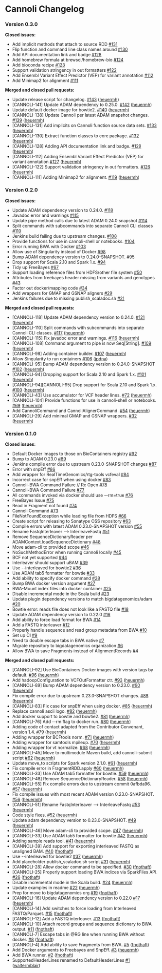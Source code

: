 # Cannoli Changelog #

### Version 0.3.0 ###

**Closed issues:**

 - Add implicit methods that attach to source RDD [\#131](https://github.com/bigdatagenomics/cannoli/issues/131)
 - Flip function and command line class names around [\#130](https://github.com/bigdatagenomics/cannoli/issues/130)
 - Add API documentation link and badge [\#128](https://github.com/bigdatagenomics/cannoli/issues/128)
 - Add homebrew formula at brewsci/homebrew-bio [\#124](https://github.com/bigdatagenomics/cannoli/issues/124)
 - Add bioconda recipe [\#123](https://github.com/bigdatagenomics/cannoli/issues/123)
 - Support validation stringency in out formatters [\#122](https://github.com/bigdatagenomics/cannoli/issues/122)
 - Add Ensembl Variant Effect Predictor (VEP) for variant annotation [\#112](https://github.com/bigdatagenomics/cannoli/issues/112)
 - Add Minimap2 for alignment [\#111](https://github.com/bigdatagenomics/cannoli/issues/111)

**Merged and closed pull requests:**

 - Update release script for changelog. [\#143](https://github.com/bigdatagenomics/cannoli/pull/143) ([heuermh](https://github.com/heuermh))
 - [CANNOLI-141] Update ADAM dependency to 0.25.0. [\#142](https://github.com/bigdatagenomics/cannoli/pull/142) ([heuermh](https://github.com/heuermh))
 - Update default docker image for bowtie2. [\#140](https://github.com/bigdatagenomics/cannoli/pull/140) ([heuermh](https://github.com/heuermh))
 - [CANNOLI-138] Update Cannoli per latest ADAM snapshot changes. [\#139](https://github.com/bigdatagenomics/cannoli/pull/139) ([heuermh](https://github.com/heuermh))
 - [CANNOLI-131] Add implicits on Cannoli function source data sets. [\#133](https://github.com/bigdatagenomics/cannoli/pull/133) ([heuermh](https://github.com/heuermh))
 - [CANNOLI-130] Extract function classes to core package. [\#132](https://github.com/bigdatagenomics/cannoli/pull/132) ([heuermh](https://github.com/heuermh))
 - [CANNOLI-128] Adding API documentation link and badge. [\#129](https://github.com/bigdatagenomics/cannoli/pull/129) ([heuermh](https://github.com/heuermh))
 - [CANNOLI-112]  Adding Ensembl Variant Effect Predictor (VEP) for variant annotation [\#127](https://github.com/bigdatagenomics/cannoli/pull/127) ([heuermh](https://github.com/heuermh))
 - [CANNOLI-122] Support validation stringency in out formatters. [\#126](https://github.com/bigdatagenomics/cannoli/pull/126) ([heuermh](https://github.com/heuermh))
 - [CANNOLI-111] Adding Minimap2 for alignment. [\#119](https://github.com/bigdatagenomics/cannoli/pull/119) ([heuermh](https://github.com/heuermh))



### Version 0.2.0 ###

**Closed issues:**

 - Update ADAM dependency version to 0.24.0. [\#118](https://github.com/bigdatagenomics/cannoli/issues/118)
 - Javadoc error and warnings [\#115](https://github.com/bigdatagenomics/cannoli/issues/115)
 - Update pipe method calls due to latest ADAM 0.24.0 snapshot [\#114](https://github.com/bigdatagenomics/cannoli/issues/114)
 - Split commands with subcommands into separate Cannoli CLI classes [\#110](https://github.com/bigdatagenomics/cannoli/issues/110)
 - Jenkins build failing due to upstream changes. [\#108](https://github.com/bigdatagenomics/cannoli/issues/108)
 - Provide functions for use in cannoli-shell or notebooks. [\#104](https://github.com/bigdatagenomics/cannoli/issues/104)
 - Error running BWA with Docker [\#103](https://github.com/bigdatagenomics/cannoli/issues/103)
 - Allow use of Singularity instead of Docker [\#98](https://github.com/bigdatagenomics/cannoli/issues/98)
 - Bump ADAM dependency version to 0.24.0-SNAPSHOT. [\#95](https://github.com/bigdatagenomics/cannoli/issues/95)
 - Drop support for Scala 2.10 and Spark 1.x. [\#94](https://github.com/bigdatagenomics/cannoli/issues/94)
 - Tidy up FreeBayes [\#67](https://github.com/bigdatagenomics/cannoli/issues/67)
 - Support loading reference files from HDFS/other file system [\#50](https://github.com/bigdatagenomics/cannoli/issues/50)
 - Attributes from freebayes header missing from variants and genotypes [\#43](https://github.com/bigdatagenomics/cannoli/issues/43)
 - Factor out docker/mapping code [\#34](https://github.com/bigdatagenomics/cannoli/issues/34)
 - Add wrappers for GMAP and GSNAP aligners [\#29](https://github.com/bigdatagenomics/cannoli/issues/29)
 - Jenkins failures due to missing publish_scaladoc.sh [\#21](https://github.com/bigdatagenomics/cannoli/issues/21)

**Merged and closed pull requests:**

 - [CANNOLI-118] Update ADAM dependency version to 0.24.0. [\#121](https://github.com/bigdatagenomics/cannoli/pull/121) ([heuermh](https://github.com/heuermh))
 - [CANNOLI-110] Split commands with subcommands into separate Cannoli CLI classes. [\#117](https://github.com/bigdatagenomics/cannoli/pull/117) ([heuermh](https://github.com/heuermh))
 - [CANNOLI-115] Fix javadoc error and warnings. [\#116](https://github.com/bigdatagenomics/cannoli/pull/116) ([heuermh](https://github.com/heuermh))
 - [CANNOLI-108] Command argument to pipe is now Seq[String]. [\#109](https://github.com/bigdatagenomics/cannoli/pull/109) ([heuermh](https://github.com/heuermh))
 - [CANNOLI-98] Adding container builder. [\#107](https://github.com/bigdatagenomics/cannoli/pull/107) ([heuermh](https://github.com/heuermh))
 - Allow Singularity to run containers [\#106](https://github.com/bigdatagenomics/cannoli/pull/106) ([jpdna](https://github.com/jpdna))
 - [CANNOLI-95] Bump ADAM dependency version to 0.24.0-SNAPSHOT [\#102](https://github.com/bigdatagenomics/cannoli/pull/102) ([heuermh](https://github.com/heuermh))
 - [CANNOLI-94] Dropping support for Scala 2.10 and Spark 1.x. [\#101](https://github.com/bigdatagenomics/cannoli/pull/101) ([heuermh](https://github.com/heuermh))
 - [CANNOLI-94][CANNOLI-95] Drop support for Scala 2.10 and Spark 1.x. [\#100](https://github.com/bigdatagenomics/cannoli/pull/100) ([heuermh](https://github.com/heuermh))
 - [CANNOLI-43] Use accumulator for VCF header lines. [\#72](https://github.com/bigdatagenomics/cannoli/pull/72) ([heuermh](https://github.com/heuermh))
 - [CANNOLI-104] Provide functions for use in cannoli-shell or notebooks. [\#69](https://github.com/bigdatagenomics/cannoli/pull/69) ([heuermh](https://github.com/heuermh))
 - Add CannoliCommand and CannoliAlignerCommand. [\#54](https://github.com/bigdatagenomics/cannoli/pull/54) ([heuermh](https://github.com/heuermh))
 - [CANNOLI-29] Add minimal GMAP and GSNAP wrappers. [\#32](https://github.com/bigdatagenomics/cannoli/pull/32) ([heuermh](https://github.com/heuermh))


### Version 0.1.0 ###

**Closed issues:**

 - Default Docker images to those on BioContainers registry [\#92](https://github.com/bigdatagenomics/cannoli/issues/92)
 - Bump to ADAM 0.23.0 [\#89](https://github.com/bigdatagenomics/cannoli/issues/89)
 - Jenkins compile error due to upstream 0.23.0-SNAPSHOT changes [\#87](https://github.com/bigdatagenomics/cannoli/issues/87)
 - Error with snpEff [\#86](https://github.com/bigdatagenomics/cannoli/issues/86)
 - Add wrapper for RealTimeGenomics/rtg-tools vcfeval [\#84](https://github.com/bigdatagenomics/cannoli/issues/84)
 - Incorrect case for snpEff when using docker [\#83](https://github.com/bigdatagenomics/cannoli/issues/83)
 - Cannoli-BWA Command Failure // Re Open [\#78](https://github.com/bigdatagenomics/cannoli/issues/78)
 - Cannoli-BWA Command Failure [\#77](https://github.com/bigdatagenomics/cannoli/issues/77)
 - All commands invoked via docker should use --rm=true [\#76](https://github.com/bigdatagenomics/cannoli/issues/76)
 - FreeBayes Issue [\#75](https://github.com/bigdatagenomics/cannoli/issues/75)
 - Read in Fragment not found [\#74](https://github.com/bigdatagenomics/cannoli/issues/74)
 - Cannoli Command [\#73](https://github.com/bigdatagenomics/cannoli/issues/73)
 - FileNotFoundException while loading file from HDFS [\#66](https://github.com/bigdatagenomics/cannoli/issues/66)
 - Create script for releasing to Sonatype OSS repository [\#63](https://github.com/bigdatagenomics/cannoli/issues/63)
 - Compile errors with latest ADAM 0.23.0-SNAPSHOT version [\#55](https://github.com/bigdatagenomics/cannoli/issues/55)
 - Rename FastqInterleaver --> InterleaveFastq [\#51](https://github.com/bigdatagenomics/cannoli/issues/51)
 - Remove SequenceDictionaryReader per ADAMContext.loadSequenceDictionary [\#48](https://github.com/bigdatagenomics/cannoli/issues/48)
 - Move adam-cli to provided scope [\#46](https://github.com/bigdatagenomics/cannoli/issues/46)
 - NoSuchMethodError when running cannoli locally [\#45](https://github.com/bigdatagenomics/cannoli/issues/45)
 -  BCF not yet supported  [\#44](https://github.com/bigdatagenomics/cannoli/issues/44)
 - Interleaver should support uBAM [\#39](https://github.com/bigdatagenomics/cannoli/issues/39)
 - Use --interleaved for bowtie2 [\#36](https://github.com/bigdatagenomics/cannoli/issues/36)
 - Use ADAM tab5 formatter for bowtie [\#33](https://github.com/bigdatagenomics/cannoli/issues/33)
 - Add ability to specify docker command [\#28](https://github.com/bigdatagenomics/cannoli/issues/28)
 - Bump BWA docker version argument [\#27](https://github.com/bigdatagenomics/cannoli/issues/27)
 - BWA-Mount index files into docker container [\#25](https://github.com/bigdatagenomics/cannoli/issues/25)
 - Disable incremental mode in the Scala build [\#23](https://github.com/bigdatagenomics/cannoli/issues/23)
 - Update plugin dependency versions to match bigdatagenomics/adam [\#20](https://github.com/bigdatagenomics/cannoli/issues/20)
 - Bowtie error: reads file does not look like a FASTQ file [\#18](https://github.com/bigdatagenomics/cannoli/issues/18)
 - Update ADAM dependency version to 0.22.0 [\#16](https://github.com/bigdatagenomics/cannoli/issues/16)
 - Add ability to force load format for BWA [\#14](https://github.com/bigdatagenomics/cannoli/issues/14)
 - Add a FASTQ interleaver [\#12](https://github.com/bigdatagenomics/cannoli/issues/12)
 - Properly handle sequence and read group metadata from BWA [\#10](https://github.com/bigdatagenomics/cannoli/issues/10)
 - Set up CI [\#9](https://github.com/bigdatagenomics/cannoli/issues/9)
 - Need to double escape tabs in BWA native [\#7](https://github.com/bigdatagenomics/cannoli/issues/7)
 - Migrate repository to bigdatagenomics organization [\#6](https://github.com/bigdatagenomics/cannoli/issues/6)
 - Allow BWA to save Fragments instead of AlignmentRecords [\#4](https://github.com/bigdatagenomics/cannoli/issues/4)

**Merged and closed pull requests:**

 - [CANNOLI-92] Use BioContainers Docker images with version tags by default. [\#96](https://github.com/bigdatagenomics/cannoli/pull/96) ([heuermh](https://github.com/heuermh))
 - Add hadoopConfiguration to VCFOutFormatter ctr. [\#93](https://github.com/bigdatagenomics/cannoli/pull/93) ([heuermh](https://github.com/heuermh))
 - [CANNOLI-89] Bump ADAM dependency version to 0.23.0. [\#90](https://github.com/bigdatagenomics/cannoli/pull/90) ([heuermh](https://github.com/heuermh))
 - Fix compile error due to upstream 0.23.0-SNAPSHOT changes. [\#88](https://github.com/bigdatagenomics/cannoli/pull/88) ([heuermh](https://github.com/heuermh))
 - [CANNOLI-83] Fix case for snpEff when using docker. [\#85](https://github.com/bigdatagenomics/cannoli/pull/85) ([heuermh](https://github.com/heuermh))
 - Replace cannoli ascii logo. [\#82](https://github.com/bigdatagenomics/cannoli/pull/82) ([heuermh](https://github.com/heuermh))
 - Add docker support to bowtie and bowtie2. [\#81](https://github.com/bigdatagenomics/cannoli/pull/81) ([heuermh](https://github.com/heuermh))
 - [CANNOLI-76] Add --rm flag to docker run. [\#80](https://github.com/bigdatagenomics/cannoli/pull/80) ([heuermh](https://github.com/heuermh))
 - Adding code of contact adapted from the Contributor Convenant, version 1.4. [\#79](https://github.com/bigdatagenomics/cannoli/pull/79) ([heuermh](https://github.com/heuermh))
 - Adding wrapper for BCFtools norm. [\#71](https://github.com/bigdatagenomics/cannoli/pull/71) ([heuermh](https://github.com/heuermh))
 - Adding wrapper for samtools mpileup. [\#70](https://github.com/bigdatagenomics/cannoli/pull/70) ([heuermh](https://github.com/heuermh))
 - Adding wrapper for vt normalize. [\#68](https://github.com/bigdatagenomics/cannoli/pull/68) ([heuermh](https://github.com/heuermh))
 - [CANNOLI-45] Move to multimodule Maven build, add cannoli-submit script [\#62](https://github.com/bigdatagenomics/cannoli/pull/62) ([heuermh](https://github.com/heuermh))
 - Update move_to scripts for Spark version 2.1.0. [\#61](https://github.com/bigdatagenomics/cannoli/pull/61) ([heuermh](https://github.com/heuermh))
 - Fix compile error in FragmentRDD.apply [\#60](https://github.com/bigdatagenomics/cannoli/pull/60) ([heuermh](https://github.com/heuermh))
 - [CANNOLI-33] Use ADAM tab5 formatter for bowtie. [\#59](https://github.com/bigdatagenomics/cannoli/pull/59) ([heuermh](https://github.com/heuermh))
 - [CANNOLI-48] Remove SequenceDictionaryReader. [\#58](https://github.com/bigdatagenomics/cannoli/pull/58) ([heuermh](https://github.com/heuermh))
 - [CANNOLI-55] Fix compile errors due to upstream commit 0afbda96. [\#57](https://github.com/bigdatagenomics/cannoli/pull/57) ([heuermh](https://github.com/heuermh))
 - Fix compile issues with most recent ADAM version 0.23.0-SNAPSHOT. [\#56](https://github.com/bigdatagenomics/cannoli/pull/56) ([heuermh](https://github.com/heuermh))
 - [CANNOLI-51] Rename FastqInterleaver --> InterleaveFastq [\#53](https://github.com/bigdatagenomics/cannoli/pull/53) ([heuermh](https://github.com/heuermh))
 - Code style fixes. [\#52](https://github.com/bigdatagenomics/cannoli/pull/52) ([heuermh](https://github.com/heuermh))
 - Update adam dependency version to 0.23.0-SNAPSHOT. [\#49](https://github.com/bigdatagenomics/cannoli/pull/49) ([heuermh](https://github.com/heuermh))
 - [CANNOLI-46] Move adam-cli to provided scope. [\#47](https://github.com/bigdatagenomics/cannoli/pull/47) ([heuermh](https://github.com/heuermh))
 - [CANNOLI-33] Use ADAM tab5 formatter for bowtie [\#42](https://github.com/bigdatagenomics/cannoli/pull/42) ([heuermh](https://github.com/heuermh))
 - Adding sample reads tool. [\#41](https://github.com/bigdatagenomics/cannoli/pull/41) ([heuermh](https://github.com/heuermh))
 - [CANNOLI-39] Add support for exporting interleaved FASTQ as unaligned BAM. [\#40](https://github.com/bigdatagenomics/cannoli/pull/40) ([fnothaft](https://github.com/fnothaft))
 - Use --interleaved for bowtie2 [\#37](https://github.com/bigdatagenomics/cannoli/pull/37) ([heuermh](https://github.com/heuermh))
 - Add placeholder publish_scaladoc.sh script [\#31](https://github.com/bigdatagenomics/cannoli/pull/31) ([heuermh](https://github.com/heuermh))
 - [CANNOLI-28] Allow docker command to be specified. [\#30](https://github.com/bigdatagenomics/cannoli/pull/30) ([fnothaft](https://github.com/fnothaft))
 - [CANNOLI-25] Properly support loading BWA indices via SparkFiles API. [\#26](https://github.com/bigdatagenomics/cannoli/pull/26) ([fnothaft](https://github.com/fnothaft))
 - Disable incremental mode in the Scala build. [\#24](https://github.com/bigdatagenomics/cannoli/pull/24) ([heuermh](https://github.com/heuermh))
 - Update examples in readme [\#22](https://github.com/bigdatagenomics/cannoli/pull/22) ([heuermh](https://github.com/heuermh))
 - Prep for move to bigdatagenomics org [\#19](https://github.com/bigdatagenomics/cannoli/pull/19) ([fnothaft](https://github.com/fnothaft))
 - [CANNOLI-16] Update ADAM dependency version to 0.22.0 [\#17](https://github.com/bigdatagenomics/cannoli/pull/17) ([heuermh](https://github.com/heuermh))
 - [CANNOLI-14] Add switches to force loading from Interleaved FASTQ/Parquet. [\#15](https://github.com/bigdatagenomics/cannoli/pull/15) ([fnothaft](https://github.com/fnothaft))
 - [CANNOLI-12] Add a FASTQ interleaver. [\#13](https://github.com/bigdatagenomics/cannoli/pull/13) ([fnothaft](https://github.com/fnothaft))
 - [CANNOLI-10] Attach record groups and sequence dictionary to BWA output. [\#11](https://github.com/bigdatagenomics/cannoli/pull/11) ([fnothaft](https://github.com/fnothaft))
 - [CANNOLI-7] Escape tabs in @RG line when running BWA without docker. [\#8](https://github.com/bigdatagenomics/cannoli/pull/8) ([fnothaft](https://github.com/fnothaft))
 - [CANNOLI-4] Add ability to save Fragments from BWA. [\#5](https://github.com/bigdatagenomics/cannoli/pull/5) ([fnothaft](https://github.com/fnothaft))
 - Add Docker arguments to Freebayes and SnpEff. [\#3](https://github.com/bigdatagenomics/cannoli/pull/3) ([heuermh](https://github.com/heuermh))
 - Add BWA runner. [\#2](https://github.com/bigdatagenomics/cannoli/pull/2) ([fnothaft](https://github.com/fnothaft))
 - SupportedHeaderLines renamed to DefaultHeaderLines [\#1](https://github.com/bigdatagenomics/cannoli/pull/1) ([waltermblair](https://github.com/waltermblair))
